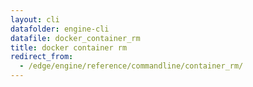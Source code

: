 ```yaml
---
layout: cli
datafolder: engine-cli
datafile: docker_container_rm
title: docker container rm
redirect_from:
  - /edge/engine/reference/commandline/container_rm/
---
```

<!--
This page is automatically generated from Docker's source code. If you want to
suggest a change to the text that appears here, open a ticket or pull request
in the source repository on GitHub:

https://github.com/docker/cli
-->

